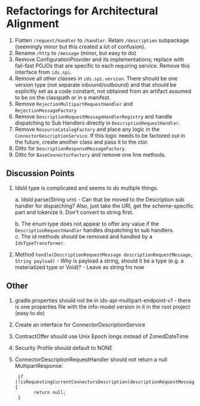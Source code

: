 # Refactorings for Architectural Alignment

1. Flatten `/request/handler` to `/handler`. Retain `/description` subpackage (seemingly minor but this created a lot of confusion).
2. Rename `/http` to `/message` (minor, but easy to do)
3. Remove ConfigurationProvider and its implementations; replace with fail-fast POJOs that are specific to each requiring service. Remove this interface from `ids.spi`.
4. Remove all other classes in `ids.spi.version`. There should be one version type (not separate inbound/outbound) and that should be explicitly set as a code constant, not obtained
   from an artifact assumed to be on the classpath or in a manifest.
5. Remove `RejectionMultipartRequestHandler` and `RejectionMessageFactory`
6. Remove `DescriptionRequestMessageHandlerRegistry` and handle dispatching to Sub Handlers directly in `DescriptionRequestHandler`.
7. Remove `ResourceCatalogFactory` and place any logic in the `ConnectorDescriptionService`. If this logic needs to be factored out in the future, create another class and pass it
   to the ctor.
8. Ditto for `DescriptionResponseMessageFactory`.
9. Ditto for `BaseConnectorFactory` and remove one line methods.

## Discussion Points

1. IdsId type is complicated and seems to do multiple things.

   a. IdsId parse(String urn) - Can that be moved to the Description sub handler for dispatching? Also, just take the URI, get the scheme-specific part and tokenize it. Don't
   convert to string first.

   b. The enum type does not appear to offer any value if the `DescriptionRequestHandler` handles dispatching to sub handlers.  
   c. The id methods should be removed and handled by a `IdsTypeTransformer`.


2. Method `handle(DescriptionRequestMessage descriptionRequestMessage, String payload)` - Why is payload a string, should it be a type (e.g. a materialized type or Void)? - Leave as string fro now


## Other

1. gradle.properties should not be in ids-api-multipart-endpoint-v1 - there is one properties file with the info-model version in it in the root project (easy to do)
2. Create an interface for ConnectorDescriptionService
3. ContractOffer should use Unix Epoch longs instead of ZonedDateTime
4. Security Profile should default to NONE
5. ConnectorDescriptionRequestHandler should not return a null MultipartResponse:

     ```
      if (!isRequestingCurrentConnectorsDescription(descriptionRequestMessage)) {
            return null;
      }
   ```
